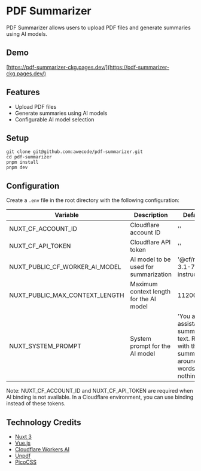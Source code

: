 # PDF Summarizer

PDF Summarizer allows users to upload PDF files and generate summaries using AI models.

## Demo

[https://pdf-summarizer-ckg.pages.dev/](https://pdf-summarizer-ckg.pages.dev/)

## Features

- Upload PDF files
- Generate summaries using AI models
- Configurable AI model selection


## Setup

```
git clone git@github.com:awecode/pdf-summarizer.git
cd pdf-summarizer
pnpm install
pnpm dev
```

## Configuration

Create a `.env` file in the root directory with the following configuration:

| Variable | Description | Default Value |
|----------|-------------|---------------|
| NUXT_CF_ACCOUNT_ID | Cloudflare account ID | '' |
| NUXT_CF_API_TOKEN | Cloudflare API token | '' |
| NUXT_PUBLIC_CF_WORKER_AI_MODEL | AI model to be used for summarization | '@cf/meta/llama-3.1-70b-instruct' |
| NUXT_PUBLIC_MAX_CONTEXT_LENGTH | Maximum context length for the AI model | 112000 |
| NUXT_SYSTEM_PROMPT | System prompt for the AI model | 'You are a helpful assistant that summarizes a text. Respond with the summary in around 100 words only and nothing else.' |


Note: NUXT_CF_ACCOUNT_ID and NUXT_CF_API_TOKEN are required when AI binding is not available. In a Cloudflare environment, you can use binding instead of these tokens.

## Technology Credits

- [Nuxt 3](https://nuxt.com/)
- [Vue.js](https://vuejs.org/)
- [Cloudflare Workers AI](https://developers.cloudflare.com/workers-ai/)
- [Unpdf](https://github.com/unjs/unpdf)
- [PicoCSS](https://picocss.com/)

